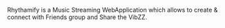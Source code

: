 Rhythamify is a Music Streaming WebApplication which allows to create & connect with Friends group and Share the VibZZ.
